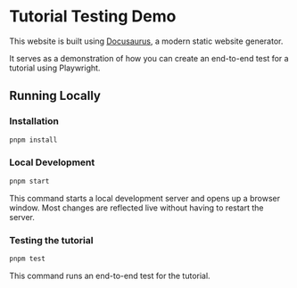 # Tutorial Testing Demo

This website is built using [Docusaurus](https://docusaurus.io/), a modern static website generator.

It serves as a demonstration of how you can create an end-to-end test for a tutorial using Playwright.

## Running Locally

### Installation

```sh
pnpm install
```

### Local Development

```sh
pnpm start
```

This command starts a local development server and opens up a browser window. Most changes are reflected live without having to restart the server.

### Testing the tutorial

```sh
pnpm test
```

This command runs an end-to-end test for the tutorial.
